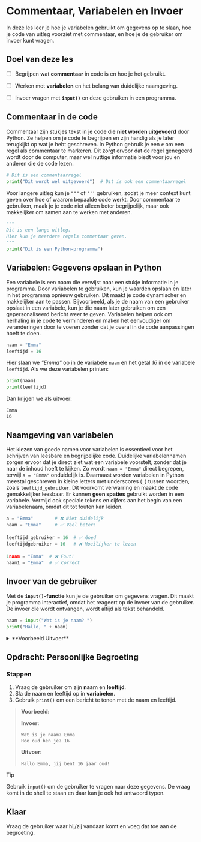 # Commentaar, Variabelen en Invoer

In deze les leer je hoe je variabelen gebruikt om gegevens op te slaan, hoe je
code van uitleg voorziet met commentaar, en hoe je de gebruiker om invoer kunt
vragen.


## Doel van deze les
- [ ] Begrijpen wat **commentaar** in code is en hoe je het gebruikt.  
- [ ] Werken met **variabelen** en het belang van duidelijke naamgeving.  
- [ ] Invoer vragen met **`input()`** en deze gebruiken in een programma.


## Commentaar in de code

Commentaar zijn stukjes tekst in je code die **niet worden uitgevoerd** door
Python. Ze helpen om je code te begrijpen en zijn handig als je later terugkijkt
op wat je hebt geschreven. In Python gebruik je een `#` om een regel als
commentaar te markeren. Dit zorgt ervoor dat de regel genegeerd wordt door de 
computer, maar wel nuttige informatie biedt voor jou en anderen die de code
lezen.

```python
# Dit is een commentaarregel
print("Dit wordt wel uitgevoerd")  # Dit is ook een commentaarregel
```

Voor langere uitleg kun je `"""` of `'''` gebruiken, zodat je meer context kunt
geven over hoe of waarom bepaalde code werkt. Door commentaar te gebruiken, maak
je je code niet alleen beter begrijpelijk, maar ook makkelijker om samen aan te
werken met anderen.

```python
"""
Dit is een lange uitleg.
Hier kun je meerdere regels commentaar geven.
"""
print("Dit is een Python-programma")
```


## Variabelen: Gegevens opslaan in Python

Een variabele is een naam die verwijst naar een stukje informatie in je
programma. Door variabelen te gebruiken, kun je waarden opslaan en later in het
programma opnieuw gebruiken. Dit maakt je code dynamischer en makkelijker aan te
passen. Bijvoorbeeld, als je de naam van een gebruiker opslaat in een variabele,
kun je die naam later gebruiken om een gepersonaliseerd bericht weer te geven.
Variabelen helpen ook om herhaling in je code te verminderen en maken het
eenvoudiger om veranderingen door te voeren zonder dat je overal in de code
aanpassingen hoeft te doen.

```python
naam = "Emma"
leeftijd = 16
```

Hier slaan we _"Emma"_ op in de variabele `naam` en het getal _16_ in de
variabele `leeftijd`. Als we deze variabelen printen:

```python
print(naam)
print(leeftijd)
```

Dan krijgen we als uitvoer:

```
Emma
16
```


## Naamgeving van variabelen

Het kiezen van goede namen voor variabelen is essentieel voor het schrijven van
leesbare en begrijpelijke code. Duidelijke variabelennamen zorgen ervoor dat je
direct ziet wat een variabele voorstelt, zonder dat je naar de inhoud hoeft te
kijken. Zo wordt `naam = "Emma"` direct begrepen, terwijl `a = "Emma"`
onduidelijk is. Daarnaast worden variabelen in Python meestal geschreven in
kleine letters met underscores (`_`) tussen woorden, zoals `leeftijd_gebruiker`.
Dit voorkomt verwarring en maakt de code gemakkelijker leesbaar. Er kunnen
**geen spaties** gebruikt worden in een variabele. Vermijd ook speciale tekens
en cijfers aan het begin van een variabelenaam, omdat dit tot fouten kan leiden.

```python
a = "Emma"        # ❌ Niet duidelijk
naam = "Emma"     # ✅ Veel beter!

leeftijd_gebruiker = 16  # ✅ Goed
leeftijdgebruiker = 16   # ❌ Moeilijker te lezen

1naam = "Emma"  # ❌ Fout!
naam1 = "Emma"  # ✅ Correct
```


## Invoer van de gebruiker

Met de **`input()`-functie** kun je de gebruiker om gegevens vragen. Dit maakt
je programma interactief, omdat het reageert op de invoer van de gebruiker. De
invoer die wordt ontvangen, wordt altijd als tekst behandeld.

```python
naam = input("Wat is je naam? ")
print("Hallo, " + naam)
```

<details>
   <summary>**Voorbeeld Uitvoer**</summary>

    ![3-1-welkom.png](../media/3-1-welkom.png)
</details>


## Opdracht: Persoonlijke Begroeting

### Stappen

1. Vraag de gebruiker om zijn **naam** en **leeftijd**.
2. Sla de naam en leeftijd op in **variabelen**.
3. Gebruik `print()` om een bericht te tonen met de naam en leeftijd.

> **Voorbeeld:**
>
> **Invoer:**
> ```
> Wat is je naam? Emma  
> Hoe oud ben je? 16  
> ```  
>
> **Uitvoer:**
> ```
> Hallo Emma, jij bent 16 jaar oud!
> ```

> [!TIP]
> Gebruik `input()` om de gebruiker te vragen naar deze gegevens. De vraag komt
> in de shell te staan en daar kan je ook het antwoord typen.


## Klaar

Vraag de gebruiker waar hij/zij vandaan komt en voeg dat toe aan de begroeting.
